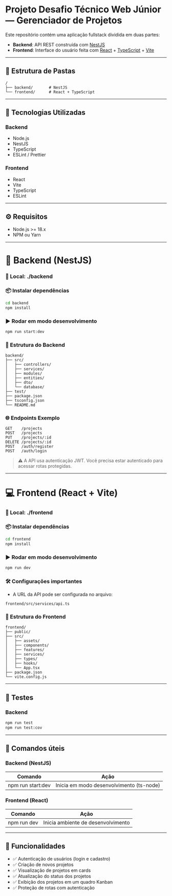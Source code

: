 
# Projeto Desafio Técnico Web Júnior — Gerenciador de Projetos

Este repositório contém uma aplicação fullstack dividida em duas partes:

- **Backend**: API REST construída com [NestJS](https://nestjs.com/)
- **Frontend**: Interface do usuário feita com [React](https://reactjs.org/) + [TypeScript](https://www.typescriptlang.org/) + [Vite](https://vitejs.dev/)

---

## 📁 Estrutura de Pastas

```
/
├── backend/       # NestJS 
└── frontend/      # React + TypeScript
```

---

## 🔧 Tecnologias Utilizadas

### Backend
- Node.js
- NestJS
- TypeScript
- ESLint / Prettier

### Frontend
- React
- Vite
- TypeScript
- ESLint

---

## ⚙️ Requisitos

- Node.js >= 18.x
- NPM ou Yarn
---

# 🚀 Backend (NestJS)

### 📍 Local: ./backend

### 📦 Instalar dependências

```bash
cd backend
npm install
```

### ▶️ Rodar em modo desenvolvimento

```bash
npm run start:dev
```

### 📁 Estrutura do Backend

```
backend/
├── src/
│   ├── controllers/
│   ├── services/
│   ├── modules/
│   ├── entities/
│   ├── dto/
│   └── database/
├── test/
├── package.json
├── tsconfig.json
└── README.md
```

### 🌐 Endpoints Exemplo

```
GET    /projects
POST   /projects
PUT    /projects/:id
DELETE /projects/:id
POST   /auth/register
POST   /auth/login
```

> ⚠️ A API usa autenticação JWT. Você precisa estar autenticado para acessar rotas protegidas.

---

# 💻 Frontend (React + Vite)

### 📍 Local: ./frontend

### 📦 Instalar dependências

```bash
cd frontend
npm install
```

### ▶️ Rodar em modo desenvolvimento

```bash
npm run dev
```

### 🛠️ Configurações importantes

- A URL da API pode ser configurada no arquivo:

```
frontend/src/services/api.ts
```

### 📁 Estrutura do Frontend

```
frontend/
├── public/
├── src/
│   ├── assets/
│   ├── components/
│   ├── features/
│   ├── services/
│   ├── types/
│   ├── hooks/
│   └── App.tsx
├── package.json
└── vite.config.js
```

---

## 🧪 Testes

### Backend

```bash
npm run test
npm run test:cov
```

---

## 🧰 Comandos úteis

### Backend (NestJS)

| Comando               | Ação                                     |
|----------------------|------------------------------------------|
| npm run start:dev    | Inicia em modo desenvolvimento (ts-node) |

### Frontend (React)

| Comando           | Ação                               |
|-------------------|------------------------------------|
| npm run dev       | Inicia ambiente de desenvolvimento |

---

## 📌 Funcionalidades

- ✅ Autenticação de usuários (login e cadastro)
- ✅ Criação de novos projetos
- ✅ Visualização de projetos em cards
- ✅ Atualização do status dos projetos
- ✅ Exibição dos projetos em um quadro Kanban
- ✅ Proteção de rotas com autenticação



